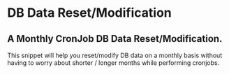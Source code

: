 # DB Data Reset/Modification
## A Monthly CronJob DB Data Reset/Modification.
This snippet will help you reset/modify DB data on a monthly basis without having to worry about shorter / longer months while performing cronjobs.
